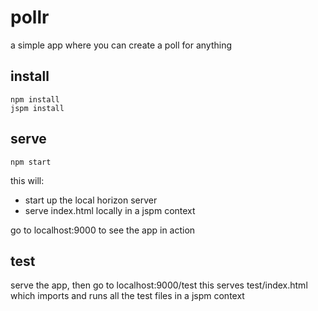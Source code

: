 # pollr
a simple app where you can create a poll for anything

## install
```
npm install
jspm install
```

## serve
```
npm start
```
this will:
- start up the local horizon server
- serve index.html locally in a jspm context

go to localhost:9000 to see the app in action

## test
serve the app, then go to localhost:9000/test
this serves test/index.html which imports and runs
all the test files in a jspm context
